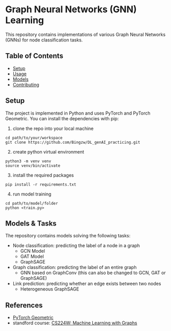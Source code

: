 # Graph Neural Networks (GNN) Learning

This repository contains implementations of various Graph Neural Networks (GNNs) for node classification tasks.

## Table of Contents

- [Setup](#Setup)
- [Usage](#usage)
- [Models](#models)
- [Contributing](#contributing)

## Setup

The project is implemented in Python and uses PyTorch and PyTorch Geometric. You can install the dependencies with pip:

1. clone the repo into your local machine
```
cd path/to/your/workspace
git clone https://github.com/Bingzw/DL_genAI_practicing.git
```
2. create python virtual environment
```
python3 -m venv venv
source venv/bin/activate
```
3. install the required packages
```
pip install -r requirements.txt
```
4. run model training
```
cd path/to/model/folder
python <train.py>
```

## Models & Tasks
The repository contains models solving the following tasks:
- Node classification: predicting the label of a node in a graph
  - GCN Model
  - GAT Model
  - GraphSAGE
- Graph classification: predicting the label of an entire graph
  - GNN based on GraphConv (this can also be changed to GCN, GAT or GraphSAGE)
- Link prediction: predicting whether an edge exists between two nodes
  - Heterogeneous GraphSAGE

## References
- [PyTorch Geometric](https://pytorch-geometric.readthedocs.io/en/latest/)
- standford course: [CS224W: Machine Learning with Graphs](http://web.stanford.edu/class/cs224w/)

